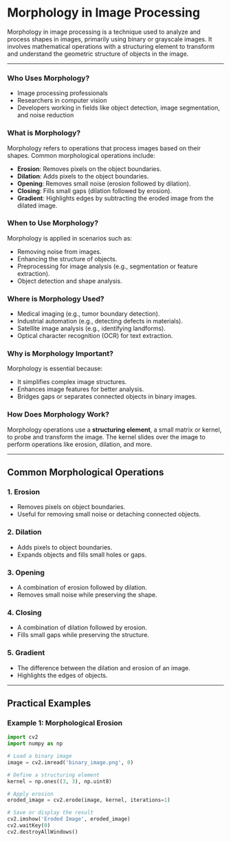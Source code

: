 # Morphology in Image Processing

Morphology in image processing is a technique used to analyze and process shapes in images, primarily using binary or grayscale images. It involves mathematical operations with a structuring element to transform and understand the geometric structure of objects in the image.

---

### Who Uses Morphology?
- Image processing professionals
- Researchers in computer vision
- Developers working in fields like object detection, image segmentation, and noise reduction

### What is Morphology?
Morphology refers to operations that process images based on their shapes. Common morphological operations include:
- **Erosion**: Removes pixels on the object boundaries.
- **Dilation**: Adds pixels to the object boundaries.
- **Opening**: Removes small noise (erosion followed by dilation).
- **Closing**: Fills small gaps (dilation followed by erosion).
- **Gradient**: Highlights edges by subtracting the eroded image from the dilated image.

### When to Use Morphology?
Morphology is applied in scenarios such as:
- Removing noise from images.
- Enhancing the structure of objects.
- Preprocessing for image analysis (e.g., segmentation or feature extraction).
- Object detection and shape analysis.

### Where is Morphology Used?
- Medical imaging (e.g., tumor boundary detection).
- Industrial automation (e.g., detecting defects in materials).
- Satellite image analysis (e.g., identifying landforms).
- Optical character recognition (OCR) for text extraction.

### Why is Morphology Important?
Morphology is essential because:
- It simplifies complex image structures.
- Enhances image features for better analysis.
- Bridges gaps or separates connected objects in binary images.

### How Does Morphology Work?
Morphology operations use a **structuring element**, a small matrix or kernel, to probe and transform the image. The kernel slides over the image to perform operations like erosion, dilation, and more.

---

## Common Morphological Operations

### 1. Erosion
- Removes pixels on object boundaries.
- Useful for removing small noise or detaching connected objects.

### 2. Dilation
- Adds pixels to object boundaries.
- Expands objects and fills small holes or gaps.

### 3. Opening
- A combination of erosion followed by dilation.
- Removes small noise while preserving the shape.

### 4. Closing
- A combination of dilation followed by erosion.
- Fills small gaps while preserving the structure.

### 5. Gradient
- The difference between the dilation and erosion of an image.
- Highlights the edges of objects.

---

## Practical Examples

### Example 1: Morphological Erosion
```python
import cv2
import numpy as np

# Load a binary image
image = cv2.imread('binary_image.png', 0)

# Define a structuring element
kernel = np.ones((3, 3), np.uint8)

# Apply erosion
eroded_image = cv2.erode(image, kernel, iterations=1)

# Save or display the result
cv2.imshow('Eroded Image', eroded_image)
cv2.waitKey(0)
cv2.destroyAllWindows()
```
